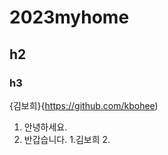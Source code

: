 # 2023myhome
## h2
### h3

{김보희}{https://github.com/kbohee)

1. 안녕하세요.
2. 반갑습니다.
    1.김보희
    2.
  
